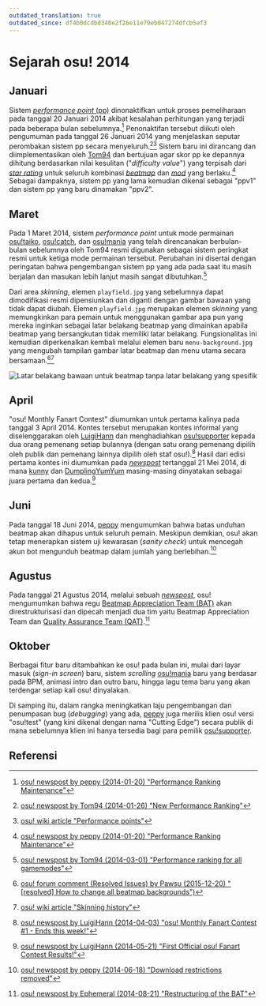 ```yaml
---
outdated_translation: true
outdated_since: df4b0dcdbd340e2f26e11e79eb047274dfcb5ef3
---
```


<!--TODO: The reference format was changed in https://github.com/ppy/osu-wiki/pull/8876. To update this article, please take a look if format adjustments of the "references" section are required.-->

# Sejarah osu! 2014

## Januari

Sistem [*performance point* (pp)](/wiki/Performance_points) dinonaktifkan untuk proses pemeliharaan pada tanggal 20 Januari 2014 akibat kesalahan perhitungan yang terjadi pada beberapa bulan sebelumnya.[^ranking-maintenance] Penonaktifan tersebut diikuti oleh pengumuman pada tanggal 26 Januari 2014 yang menjelaskan seputar perombakan sistem pp secara menyeluruh.[^new-perf-ranking][^pp-article] Sistem baru ini dirancang dan diimplementasikan oleh [Tom94](https://osu.ppy.sh/users/1857058) dan bertujuan agar skor pp ke depannya dihitung berdasarkan nilai kesulitan ("*difficulty value*") yang terpisah dari [*star rating*](/wiki/Beatmapping/Star_rating) untuk seluruh kombinasi [*beatmap*](/wiki/Beatmap) dan [*mod*](/wiki/Game_modifier) yang berlaku.[^ranking-maintenance] Sebagai dampaknya, sistem pp yang lama kemudian dikenal sebagai "ppv1" dan sistem pp yang baru dinamakan "ppv2".

## Maret

Pada 1 Maret 2014, sistem *performance point* untuk mode permainan [osu!taiko](/wiki/Game_mode/osu!taiko), [osu!catch](/wiki/Game_mode/osu!catch), dan [osu!mania](/wiki/Game_mode/osu!mania) yang telah direncanakan berbulan-bulan sebelumnya oleh Tom94 resmi digunakan sebagai sistem peringkat resmi untuk ketiga mode permainan tersebut. Perubahan ini disertai dengan peringatan bahwa pengembangan sistem pp yang ada pada saat itu masih berjalan dan masukan lebih lanjut masih sangat dibutuhkan.[^all-game-modes]

Dari area *skinning*, elemen `playfield.jpg` yang sebelumnya dapat dimodifikasi resmi dipensiunkan dan diganti dengan gambar bawaan yang tidak dapat diubah. Elemen `playfield.jpg` merupakan elemen *skinning* yang memungkinkan para pemain untuk menggunakan gambar apa pun yang mereka inginkan sebagai latar belakang beatmap yang dimainkan apabila beatmap yang bersangkutan tidak memiliki latar belakang. Fungsionalitas ini kemudian diperkenalkan kembali melalui elemen baru `menu-background.jpg` yang mengubah tampilan gambar latar beatmap dan menu utama secara bersamaan.[^change-background][^skinning]

![](img/2014-03_01.jpg "Latar belakang bawaan untuk beatmap tanpa latar belakang yang spesifik")

## April

"osu! Monthly Fanart Contest" diumumkan untuk pertama kalinya pada tanggal 3 April 2014. Kontes tersebut merupakan kontes informal yang diselenggarakan oleh [LuigiHann](https://osu.ppy.sh/users/1079) dan menghadiahkan [osu!supporter](https://osu.ppy.sh/home/support) kepada dua orang pemenang setiap bulannya (dengan satu orang pemenang dipilih oleh publik dan pemenang lainnya dipilih oleh staf osu!).[^fanart] Hasil dari edisi pertama kontes ini diumumkan pada [*newspost*](https://osu.ppy.sh/home/news/2014-05-21-first-official-osu-fanart-contest-results) tertanggal 21 Mei 2014, di mana [kunny](https://osu.ppy.sh/users/3931585) dan [DumplingYumYum](https://osu.ppy.sh/users/1715930) masing-masing dinyatakan sebagai juara pertama dan kedua.[^fanart-results]

## Juni

Pada tanggal 18 Juni 2014, [peppy](https://osu.ppy.sh/users/2) mengumumkan bahwa batas unduhan beatmap akan dihapus untuk seluruh pemain. Meskipun demikian, osu! akan tetap menerapkan sistem uji kewarasan (*sanity check*) untuk mencegah akun bot mengunduh beatmap dalam jumlah yang berlebihan.[^download]

## Agustus

Pada tanggal 21 Agustus 2014, melalui sebuah [*newspost*](https://osu.ppy.sh/home/news/2014-08-21-restructuring-of-the-bat), osu! mengumumkan bahwa regu [Beatmap Appreciation Team (BAT)](/wiki/Modding/Beatmap_Appreciation_Team) akan direstrukturisasi dan dipecah menjadi dua tim yaitu Beatmap Appreciation Team dan [Quality Assurance Team (QAT)](/wiki/Modding/Quality_Assurance_Team).[^bat]

## Oktober

Berbagai fitur baru ditambahkan ke osu! pada bulan ini, mulai dari layar masuk (*sign-in screen*) baru, sistem *scrolling* [osu!mania](/wiki/Game_mode/osu!mania) baru yang berdasar pada BPM, animasi intro dan outro baru, hingga lagu tema baru yang akan terdengar setiap kali osu! dinyalakan.

Di samping itu, dalam rangka meningkatkan laju pengembangan dan penumpasan bug (*debugging*) yang ada, [peppy](https://osu.ppy.sh/users/2) juga merilis klien osu! versi "osu!test" (yang kini dikenal dengan nama "Cutting Edge") secara publik di mana sebelumnya klien ini hanya tersedia bagi para pemilik [osu!supporter](https://osu.ppy.sh/home/support).

## Referensi

[^ranking-maintenance]: [osu! newspost by peppy (2014-01-20) "Performance Ranking Maintenance"](https://osu.ppy.sh/home/news/2014-01-20-performance-ranking-maintenance)
[^new-perf-ranking]: [osu! newspost by Tom94 (2014-01-26) "New Performance Ranking"](https://osu.ppy.sh/home/news/2014-01-26-new-performance-ranking)
[^pp-article]: [osu! wiki article "Performance points"](/wiki/Performance_points)
[^all-game-modes]: [osu! newspost by Tom94 (2014-03-01) "Performance ranking for all gamemodes"](https://osu.ppy.sh/home/news/2014-03-01-performance-ranking-for-all-gamemodes)
[^change-background]: [osu! forum comment (Resolved Issues) by Pawsu (2015-12-20) "[resolved] How to change all beatmap backgrounds")](https://osu.ppy.sh/community/forums/topics/397827?start=4749640)
[^skinning]: [osu! wiki article "Skinning history"](/wiki/Skinning/History)
[^fanart]: [osu! newspost by LuigiHann (2014-04-03) "osu! Monthly Fanart Contest #1 - Ends this week!"](https://osu.ppy.sh/home/news/2014-04-03-osu-monthly-fanart-contest-1-ends-this-week)
[^fanart-results]: [osu! newspost by LuigiHann (2014-05-21) "First Official osu! Fanart Contest Results!"](https://osu.ppy.sh/home/news/2014-05-21-first-official-osu-fanart-contest-results)
[^download]: [osu! newspost by peppy (2014-06-18) "Download restrictions removed"](https://osu.ppy.sh/home/news/2014-06-18-download-restrictions-removed)
[^bat]: [osu! newspost by Ephemeral (2014-08-21) "Restructuring of the BAT"](https://osu.ppy.sh/home/news/2014-08-21-restructuring-of-the-bat)

